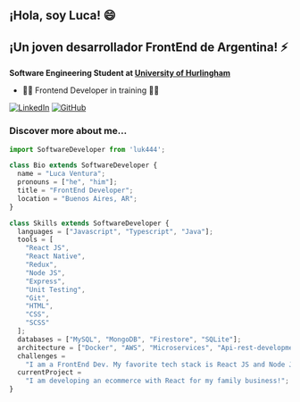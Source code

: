 ## ¡Hola, soy Luca! 😄
## ¡Un joven desarrollador FrontEnd de Argentina! ⚡

**Software Engineering Student at [University of Hurlingham](http://www.unahur.edu.ar/)**  


- 👨‍💻 Frontend Developer in training 👨‍💻


[![LinkedIn](https://img.shields.io/badge/LinkedIn-Profile-blue?style=flat-square&logo=linkedin)](https://www.linkedin.com/in/luk444/)
[![GitHub](https://img.shields.io/badge/GitHub-Profile-green?style=flat-square&logo=github)](https://github.com/luk444)


### Discover more about me...

```js
import SoftwareDeveloper from 'luk444';

class Bio extends SoftwareDeveloper {
  name = "Luca Ventura";
  pronouns = ["he", "him"];
  title = "FrontEnd Developer";
  location = "Buenos Aires, AR";
}

class Skills extends SoftwareDeveloper {
  languages = ["Javascript", "Typescript", "Java"];
  tools = [
    "React JS",
    "React Native",
    "Redux",
    "Node JS",
    "Express",
    "Unit Testing",
    "Git",
    "HTML",
    "CSS",
    "SCSS"
  ];
  databases = ["MySQL", "MongoDB", "Firestore", "SQLite"];
  architecture = ["Docker", "AWS", "Microservices", "Api-rest-development"];
  challenges =
    "I am a FrontEnd Dev. My favorite tech stack is React JS and Node JS";
  currentProject =
    "I am developing an ecommerce with React for my family business!";
}
```
